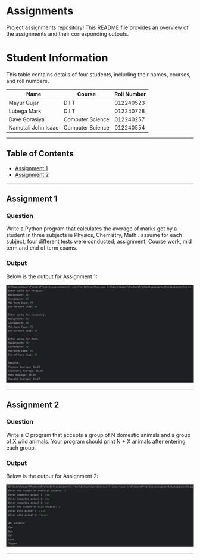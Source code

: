 # Assignments
Project assignments repository! This README file provides an overview of the assignments and their corresponding outputs.

# Student Information

This table contains details of four students, including their names, courses, and roll numbers.

| **Name**             | **Course**               | **Roll Number** |
|----------------------|--------------------------|-----------------|
| Mayur Gujar          | D.I.T                    | 012240523       |
| Lubega Mark          | D.I.T                    | 012240728       |
| Dave Gorasiya        | Computer Science         | 012240257       |
| Namutali John Isaac  | Computer Science         | 012240554       |

---

## Table of Contents
- [Assignment 1](#assignment-1)
- [Assignment 2](#assignment-2)

---

## Assignment 1

### Question
Write a Python program that calculates the average of marks got by a student in three subjects ie Physics, Chemistry, Math...assume for each subject, four different tests were conducted; assignment, Course work, mid term and end of term exams.

### Output
Below is the output for Assignment 1:

![Assignment 1 Output](images/assignment1_output.png)

---

## Assignment 2

### Question
Write a C program that accepts a group of N domestic animals and a group of X wild animals. Your program should print N + X animals after entering each group.

### Output
Below is the output for Assignment 2:

![Assignment 2 Output](images/assignment2_output.png)

---
